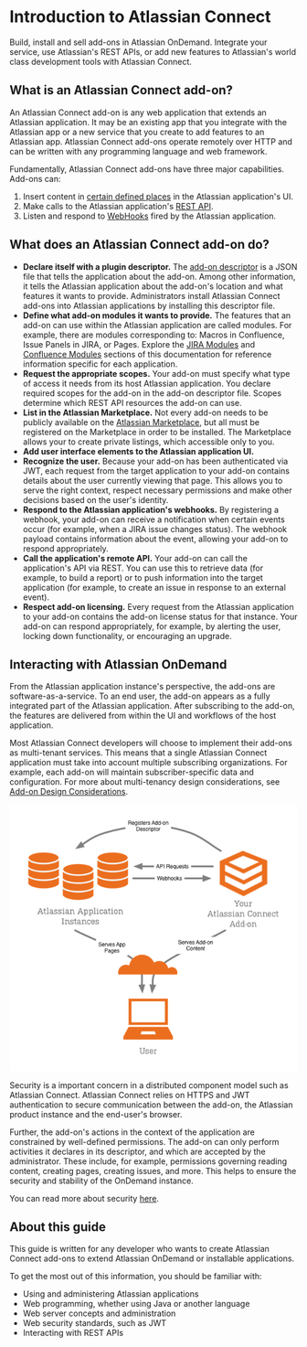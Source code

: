 # Introduction to Atlassian Connect
Build, install and sell add-ons in Atlassian OnDemand. Integrate your service, use Atlassian's REST APIs, or add new
features to Atlassian's world class development tools with Atlassian Connect.

## What is an Atlassian Connect add-on?
An Atlassian Connect add-on is any web application that extends an Atlassian application. It may be an existing
app that you integrate with the Atlassian app or a new service that you create to add features
to an Atlassian app. Atlassian Connect add-ons operate remotely over HTTP and can be written with any programming
language and web framework.

Fundamentally, Atlassian Connect add-ons have three major capabilities. Add-ons can:

1. Insert content in [certain defined places](../modules) in the Atlassian application's UI.
2. Make calls to the Atlassian application's [REST API](../rest-apis/product-api-browser.html).
3. Listen and respond to [WebHooks](../modules/jira/webhooks.html) fired by the Atlassian application.


## What does an Atlassian Connect add-on do?
- **Declare itself with a plugin descriptor.** The [add-on descriptor](../modules) is a JSON file that tells the application about the
add-on. Among other information, it tells the Atlassian application about the add-on's location and what features it
wants to provide. Administrators install Atlassian Connect add-ons into Atlassian applications by installing this descriptor file.
- **Define what add-on modules it wants to provide.** The features that an add-on can use within the Atlassian application are
called modules. For example, there are modules corresponding to: Macros in Confluence, Issue Panels in JIRA, or Pages.
Explore the [JIRA Modules](../modules/jira) and [Confluence Modules](../modules/confluence) sections of this documentation for reference information
specific for each application.
- **Request the appropriate scopes.** Your add-on must specify what type of access it needs from its host Atlassian
application. You declare required scopes for the add-on in the add-on descriptor file. Scopes determine which REST API
resources the add-on can use.
- **List in the Atlassian Marketplace.** Not every add-on needs to be publicly available on the [Atlassian
Marketplace](https://marketplace.atlassian.com), but all must be registered on the Marketplace in order to be installed. The Marketplace allows your to create
private listings, which accessible only to you.
- **Add user interface elements to the Atlassian application UI.**
- **Recognize the user.** Because your add-on has been authenticated via JWT, each request from the target application
to your add-on contains details about the user currently viewing that page. This allows you to serve the right context,
respect necessary permissions and make other decisions based on the user's identity.
- **Respond to the Atlassian application's webhooks.** By registering a webhook, your add-on can receive a notification when
certain events occur (for example, when a JIRA issue changes status). The webhook payload contains information about the
event, allowing your add-on to respond appropriately.
- **Call the application's remote API.** Your add-on can call the application's API via REST. You can use this to retrieve
data (for example, to build a report) or to push information into the target application (for example, to create an issue
in response to an external event).
- **Respect add-on licensing.** Every request from the Atlassian application to your add-on contains the add-on license
status for that instance. Your add-on can respond appropriately, for example, by alerting the user, locking down
functionality, or encouraging an upgrade.


## Interacting with Atlassian OnDemand
From the Atlassian application instance's perspective, the add-ons are software-as-a-service. To an
end user, the add-on appears as a fully integrated part of the Atlassian application. After subscribing to the add-on,
the features are delivered from within the UI and workflows of the host application.

Most Atlassian Connect developers will choose to implement their add-ons as multi-tenant services. This means that a
single Atlassian Connect application must take into account multiple subscribing organizations. For example, each add-on
will maintain subscriber-specific data and configuration. For more about multi-tenancy design considerations, see
[Add-on Design Considerations](https://developer.atlassian.com/display/AC/Add-on+Design+Considerations).

<img src="../assets/images/DocDiagram.png" alt="Deployment architecture" />

Security is a important concern in a distributed component model such as Atlassian Connect. Atlassian Connect relies on
HTTPS and JWT authentication to secure communication between the add-on, the Atlassian product instance and the
end-user's browser.

Further, the add-on's actions in the context of the application are constrained by well-defined permissions. The add-on
can only perform activities it declares in its descriptor, and which are accepted by the administrator. These include,
for example, permissions governing reading content, creating pages, creating issues, and more. This helps to ensure the
security and stability of the OnDemand instance.

You can read more about security [here](../concepts/security.html).

## About this guide
This guide is written for any developer who wants to create Atlassian Connect add-ons to extend Atlassian OnDemand or
installable applications.

To get the most out of this information, you should be familiar with:

- Using and administering Atlassian applications
- Web programming, whether using Java or another language
- Web server concepts and administration
- Web security standards, such as JWT
- Interacting with REST APIs



